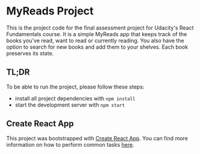 # MyReads Project

This is the project code for the final assessment project for Udacity's React Fundamentals course. It is a simple MyReads app that keeps track of the books you've read, want to read or currently reading. You also have the option to search for new books and add them to your shelves. Each book preserves its state.

## TL;DR

To be able to run the project, please follow these steps:

* install all project dependencies with `npm install`
* start the development server with `npm start`

## Create React App

This project was bootstrapped with [Create React App](https://github.com/facebookincubator/create-react-app). You can find more information on how to perform common tasks [here](https://github.com/facebookincubator/create-react-app/blob/master/packages/react-scripts/template/README.md).


